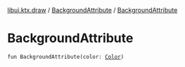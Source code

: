 [libui.ktx.draw](../README.md) / [BackgroundAttribute](README.md) / [BackgroundAttribute](-background-attribute.md)

# BackgroundAttribute

`fun BackgroundAttribute(color: `[`Color`](../-color/README.md)`)`
